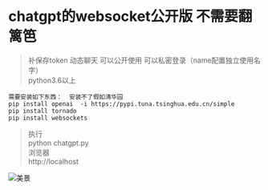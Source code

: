 # chatgpt的websocket公开版   不需要翻篱笆 
>补保存token   动态聊天 
>可以公开使用   可以私密登录（name配置独立使用名字）  
>python3.6以上  

`需要安装如下东西：  安装不了假如清华园`  
`pip install openai  -i https://pypi.tuna.tsinghua.edu.cn/simple`  
`pip install tornado`  
`pip install websockets`  
>执行  
python chatgpt.py  
浏览器  
http://localhost  

![美景](https://github.com/fly2014/chatgptpython/blob/master/static/nmlgb.jpg)
